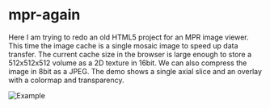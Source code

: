 # mpr-again

Here I am trying to redo an old HTML5 project for an MPR image viewer. This time the image cache is a single mosaic image to speed up data transfer. The current cache size in the browser is large enough to store a 512x512x512 volume as a 2D texture in 16bit. We can also compress the image in 8bit as a JPEG. The demo shows a single axial slice and an overlay with a colormap and transparency.

![Example](/images/voxelViewer.gif "VoxelViewer demo")